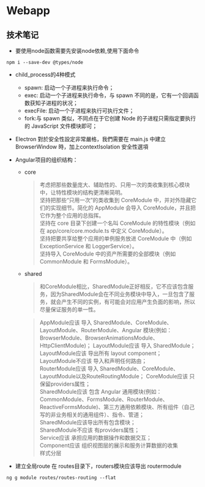 # Webapp

## 技术笔记

* 要使用node函数需要先安装node依赖,使用下面命令
```
npm i --save-dev @types/node
```
* child_process的4种模式
  * spawn: 启动一个子进程来执行命令； 
  * exec: 启动一个子进程来执行命令，与 spawn 不同的是，它有一个回调函数获知子进程的状况； 
  * execFile: 启动一个子进程来执行可执行文件； 
  * fork:与 spawn 类似，不同点在于它创建 Node 的子进程只需指定要执行的 JavaScript 文件模块即可；

* Electron 對於安全性設定非常嚴格，我們需要在 main.js 中建立 BrowserWindow 時，加上contextIsolation 安全性選項
* Angular项目的组织结构：
  * core 
    >考虑把那些数量庞大、辅助性的、只用一次的类收集到核心模块中，让特性模块的结构更清晰简明。  
      坚持把那些“只用一次”的类收集到 CoreModule 中，并对外隐藏它们的实现细节。简化的 AppModule 会导入 CoreModule，并且把它作为整个应用的总指挥。  
      坚持在 core 目录下创建一个名叫 CoreModule 的特性模块（例如在 app/core/core.module.ts 中定义 CoreModule）。  
      坚持把要共享给整个应用的单例服务放进 CoreModule 中（例如 ExceptionService 和 LoggerService）。  
      坚持导入 CoreModule 中的资产所需要的全部模块（例如 CommonModule 和 FormsModule）。  
  * shared
    > 和CoreModule相比，SharedModule正好相反，它不应该包含服务，因为SharedModule会在不同业务模块中导入，一旦包含了服务，就会产生不同的实例，有可能会对应用产生负面的影响，所以尽量保证服务的单一性。

    >AppModule应该 导入 SharedModule、CoreModule、LayoutModule、RouterModule、Angular 模块(例如：BrowserModule、BrowserAnimationsModule、HttpClientModule)；
LayoutModule应该 导入 SharedModule；  
LayoutModule应该 导出所有 layout component；  
LayoutModule不应该 导入和声明任何路由；  
RouterModule应该 导入 SharedModule、CoreModule、LayoutModule以及RouteRoutingModule；
CoreModule应该 只保留providers属性；  
SharedModule应该 包含 Angular 通用模块(例如：CommonModule、FormsModule、RouterModule、ReactiveFormsModule)、第三方通用依赖模块、所有组件（自己写的非业务相关的通用组件）、指令、管道；  
SharedModule应该导出所有包含模块；  
SharedModule不应该 有providers属性；  
Service应该 承担应用的数据操作和数据交互；  
Component应该 组织视图层的展示和服务计算数据的收集  
样式分层  

* 建立全局route 在 routes目录下，routers模块应该导出 routermodule 
```agsl
ng g module routes/routes-routing --flat
```
